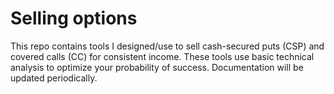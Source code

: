 # Selling options

This repo contains tools I designed/use to sell cash-secured puts (CSP) and covered calls (CC) for consistent income. These tools use basic technical analysis to optimize your probability of success. Documentation will be updated periodically.

